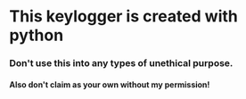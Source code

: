 <h1>This keylogger is created with python</h1>
<h3>Don't use this into any types of unethical purpose.</h3>
<h4> Also don't claim as your own without my permission! </h4>
